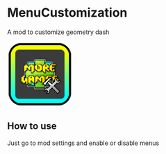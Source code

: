 # MenuCustomization
A mod to customize geometry dash

<img src="logo.png" width="150" alt="Menu Customization logo" />


## How to use
Just go to mod settings and enable or disable menus
